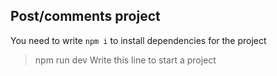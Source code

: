 Post/comments project
---

You need to write `npm i` to install dependencies for the project

>npm run dev
Write this line to start a project